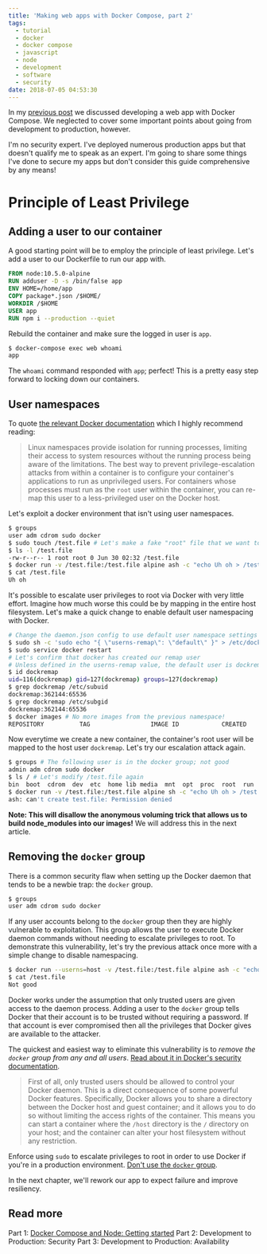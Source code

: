 ```yaml
---
title: 'Making web apps with Docker Compose, part 2'
tags:
  - tutorial
  - docker
  - docker compose
  - javascript
  - node
  - development
  - software
  - security
date: 2018-07-05 04:53:30
---
```


In my [previous post](/personal-portfolio/2018/06/29/making-web-apps-with-compose) we discussed developing a web app with Docker Compose. We neglected to cover some important points about going from development to production, however.

I'm no security expert. I've deployed numerous production apps but that doesn't qualify me to speak as an expert. I'm going to share some things I've done to secure my apps but don't consider this guide comprehensive by any means!

# Principle of Least Privilege
## Adding a user to our container
A good starting point will be to employ the principle of least privilege. Let's add a user to our Dockerfile to run our app with.

```Dockerfile
FROM node:10.5.0-alpine
RUN adduser -D -s /bin/false app
ENV HOME=/home/app
COPY package*.json /$HOME/
WORKDIR /$HOME
USER app
RUN npm i --production --quiet
```

Rebuild the container and make sure the logged in user is `app`.

```sh
$ docker-compose exec web whoami
app
```
The `whoami` command responded with `app`; perfect! This is a pretty easy step forward to locking down our containers. 

## User namespaces

To quote [the relevant Docker documentation](https://docs.docker.com/engine/security/userns-remap) which I highly recommend reading:

> Linux namespaces provide isolation for running processes, limiting their access to system resources without the running process being aware of the limitations.
> The best way to prevent privilege-escalation attacks from within a container is to configure your container's applications to run as unprivileged users. For containers whose processes must run as the `root` user within the container, you can re-map this user to a less-privileged user on the Docker host.

Let's exploit a docker environment that isn't using user namespaces.

```sh
$ groups
user adm cdrom sudo docker
$ sudo touch /test.file # Let's make a fake "root" file that we want to access
$ ls -l /test.file
-rw-r--r-- 1 root root 0 Jun 30 02:32 /test.file
$ docker run -v /test.file:/test.file alpine ash -c "echo Uh oh > /test.file"
$ cat /test.file
Uh oh
```

It's possible to escalate user privileges to root via Docker with very little effort. Imagine how much worse this could be by mapping in the entire host filesystem. Let's make a quick change to enable default user namespacing with Docker.

```sh
# Change the daemon.json config to use default user namespace settings
$ sudo sh -c 'sudo echo "{ \"userns-remap\": \"default\" }" > /etc/docker/daemon.json'
$ sudo service docker restart
# Let's confirm that docker has created our remap user
# Unless defined in the userns-remap value, the default user is dockremap
$ id dockremap
uid=116(dockremap) gid=127(dockremap) groups=127(dockremap)
$ grep dockremap /etc/subuid
dockremap:362144:65536
$ grep dockremap /etc/subgid
dockremap:362144:65536
$ docker images # No more images from the previous namespace!
REPOSITORY          TAG                 IMAGE ID            CREATED             SIZE
```
Now everytime we create a new container, the container's root user will be mapped to the host user `dockremap`. Let's try our escalation attack again.

```sh
$ groups # The following user is in the docker group; not good
admin adm cdrom sudo docker
$ ls / # Let's modify /test.file again
bin  boot  cdrom  dev  etc  home lib media  mnt  opt  proc  root  run  sbin  srv  sys  test.file  tmp  usr  var  vmlinuz
$ docker run -v /test.file:/test.file alpine sh -c "echo Uh oh > /test.file"
ash: can't create test.file: Permission denied
```

**Note: This will disallow the anonymous voluming trick that allows us to build node_modules into our images!** We will address this in the next article.

## Removing the `docker` group

There is a common security flaw when setting up the Docker daemon that tends to be a newbie trap: the `docker` group.

```sh
$ groups
user adm cdrom sudo docker
```

If any user accounts belong to the `docker` group then they are highly vulnerable to exploitation. This group allows the user to execute Docker daemon commands without needing to escalate privileges to root. To demonstrate this vulnerability, let's try the previous attack once more with a simple change to disable namespacing.

```sh
$ docker run --userns=host -v /test.file:/test.file alpine ash -c "echo Not good > /test.file"
$ cat /test.file
Not good
```

Docker works under the assumption that only trusted users are given access to the daemon process. Adding a user to the `docker` group tells Docker that their account is to be trusted without requiring a password. If that account is ever compromised then all the privileges that Docker gives are available to the attacker.

The quickest and easiest way to eliminate this vulnerability is to *remove the `docker` group from any and all users*. [Read about it in Docker's security documentation](https://docs.docker.com/engine/security/security#docker-daemon-attack-surface).

> First of all, only trusted users should be allowed to control your Docker daemon. This is a direct consequence of some powerful Docker features. Specifically, Docker allows you to share a directory between the Docker host and guest container; and it allows you to do so without limiting the access rights of the container.
> This means you can start a container where the `/host` directory is the `/` directory on your host; and the container can alter your host filesystem without any restriction.

Enforce using `sudo` to escalate privileges to root in order to use Docker if you're in a production environment. [Don't use the `docker` group](https://fosterelli.co/privilege-escalation-via-docker.html).


In the next chapter, we'll rework our app to expect failure and improve resiliency.

## Read more

Part 1: [Docker Compose and Node: Getting started](/personal-portfolio/2018/06/29/making-web-apps-with-compose)
Part 2: Development to Production: Security
Part 3: Development to Production: Availability